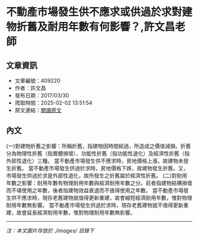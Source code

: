 # 不動產市場發生供不應求或供過於求對建物折舊及耐用年數有何影響？,許文昌老師

## 文章資訊
- 文章編號：409220
- 作者：許文昌
- 發布日期：2017/03/30
- 爬取時間：2025-02-02 13:51:54
- 原文連結：[閱讀原文](https://real-estate.get.com.tw/Columns/detail.aspx?no=409220)

## 內文
(一)對建物折舊之影響：所稱折舊，指建物因時間經過，所造成之價值減損。折舊分為物理性折舊（指實體損壞）、功能性折舊（指功能性退化）及經濟性折舊（指外部性退化）三種。
當不動產市場發生供不應求時，房地價格上漲，故建物未發生折舊。
當不動產市場發生供過於求時，房地價格下跌，故建物發生折舊。又，市場發生供過於求是外部性退化，故所發生之折舊屬於經濟性折舊。
(二)對耐用年數之影響：耐用年數有物理耐用年數與經濟耐用年數之分。前者指建物結構損壞而不堪使用之年數，後者指建物效益衰退而不值得使用之年數。
當不動產市場發生供不應求時，現存老舊建物就值得更新重建，故會縮短經濟耐用年數，惟對物理耐用年數無影響。
當不動產市場發生供過於求時，現存老舊建物就不值得更新重建，故會延長經濟耐用年數，惟對物理耐用年數無影響。

---
*注：本文圖片存放於 ./images/ 目錄下*
